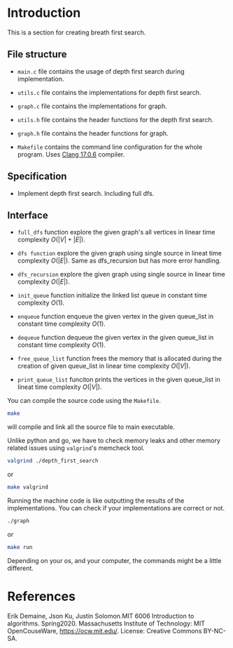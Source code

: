 # Introduction

This is a section for creating breath first search.

## File structure

- `main.c` file contains the usage of depth first search during implementation.

- `utils.c` file contains the implementations for depth first search.

- `graph.c` file contains the implementations for graph.

- `utils.h` file contains the header functions for the depth first search.

- `graph.h` file contains the header functions for graph.

- `Makefile` contains the command line configuration for the whole program. Uses [Clang 17.0.6](https://clang.llvm.org) compiler.

## Specification

- Implement depth first search. Including full dfs.

## Interface

- `full_dfs` function explore the given graph's all vertices in linear time complexity $O(|V|+|E|)$.

- `dfs function` explore the given graph using single source in lineat time complexity $O(|E|)$. Same as dfs_recursion but has more error handling.

- `dfs_recursion` explore the given graph using single source in linear time complexity $O(|E|)$.

- `init_queue` function initialize the linked list queue in constant time complexity $O(1)$.

- `enqueue` function enqueue the given vertex in the given queue_list in constant time complexity $O(1)$.

- `dequeue` function dequeue the given vertex in the given queue_list in constant time complexity $O(1)$.

- `free_queue_list` function frees the memory that is allocated during the creation of given queue_list in linear time complexity $O(|V|)$.

- `print_queue_list` funciton prints the vertices in the given queue_list in lineat time complexity $O(|V|)$.

You can compile the source code using the `Makefile`.

```bash
make
```
will compile and link all the source file to main executable.

Unlike python and go, we have to check memory leaks and other memory related issues using `valgrind`'s memcheck tool.

```bash
valgrind ./depth_first_search
```

or 

```bash
make valgrind
```

Running the machine code is like outputting the results of the implementations. You can check if your implementations are correct or not.

```bash
./graph
```

or 

```bash
make run
```
Depending on your os, and your computer, the commands might be a little different.

# References
Erik Demaine, Json Ku, Justin Solomon.MIT 6006 Introduction to algorithms. Spring2020. Massachusetts Institute of Technology: MIT OpenCouseWare, https://ocw.mit.edu/. License: Creative Commons BY-NC-SA.
